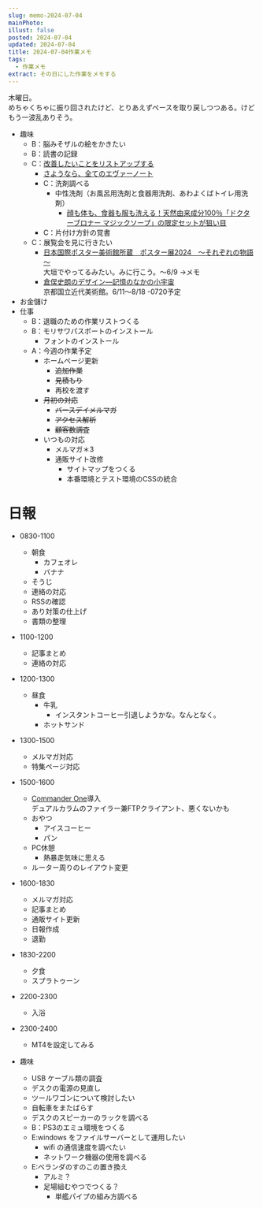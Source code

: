 ```yaml
---
slug: memo-2024-07-04
mainPhoto: 
illust: false
posted: 2024-07-04
updated: 2024-07-04
title: 2024-07-04作業メモ
tags:
  - 作業メモ
extract: その日にした作業をメモする
---
```

  
木曜日。  
めちゃくちゃに振り回されたけど、とりあえずペースを取り戻しつつある。けどもう一波乱ありそう。

- 趣味
  - B：脳みそザルの絵をかきたい
  - B：読書の記録
  - C：[改善したいことをリストアップする](2022-03-07-改善したいこと・欲しいもの・やりたいこと.md) 
    - [さようなら、全てのエヴァーノート](https://honeshabri.hatenablog.com/entry/Evernote_to_Obsidian)  
    - C：洗剤調べる
      - 中性洗剤（お風呂用洗剤と食器用洗剤、あわよくばトイレ用洗剤）
        - [顔も体も、食器も服も洗える！天然由来成分100％「ドクターブロナー マジックソープ」の限定セットが狙い目](https://www.bepal.net/archives/431622)  
    - C：片付け方針の覚書
  - C：展覧会を見に行きたい
    - [日本国際ポスター美術館所蔵　ポスター展2024　～それぞれの物語～](https://www.japandesign.ne.jp/event/postermuseum-ogaki-2024/)  
    大垣でやってるみたい。みに行こう。〜6/9
      →メモ
    - [倉俣史朗のデザイン―記憶のなかの小宇宙](https://www.momak.go.jp/Japanese/exhibitionarchive/2024/459.html)  
      京都国立近代美術館。6/11〜8/18
        -0720予定
- お金儲け
- 仕事
  - B：退職のための作業リストつくる
  - B：モリサワパスポートのインストール
    - フォントのインストール
  - A：今週の作業予定
    - ホームページ更新
      - ~~追加作業~~
      - ~~見積もり~~
      - 再校を渡す
    - ~~月初の対応~~
      - ~~バースデイメルマガ~~
      - ~~アクセス解析~~
      - ~~顧客数調査~~
    - いつもの対応 
      - メルマガ＊3
      - 通販サイト改修
        - サイトマップをつくる
        - 本番環境とテスト環境のCSSの統合

# 日報

- 0830-1100
  - 朝食
    - カフェオレ
    - バナナ
  - そうじ
  - 連絡の対応
  - RSSの確認
  - あり対策の仕上げ
  - 書類の整理
- 1100-1200
  - 記事まとめ
  - 連絡の対応
- 1200-1300
  - 昼食
    - 牛乳
      - インスタントコーヒー引退しようかな。なんとなく。
    - ホットサンド
- 1300-1500
  - メルマガ対応
  - 特集ページ対応
- 1500-1600
  - [Commander One](https://mac.eltima.com/jp/ftp-manager.html)導入  
    デュアルカラムのファイラー兼FTPクライアント、悪くないかも
  - おやつ
    - アイスコーヒー
    - パン
  - PC休憩
    - 熱暴走気味に思える
  - ルーター周りのレイアウト変更
- 1600-1830
  - メルマガ対応
  - 記事まとめ
  - 通販サイト更新
  - 日報作成
  - 退勤
- 1830-2200
  - 夕食
  - スプラトゥーン
- 2200-2300
  - 入浴
- 2300-2400
  - MT4を設定してみる



- 趣味
  - USB ケーブル類の調査
  - デスクの電源の見直し
  - ツールワゴンについて検討したい
  - 自転車をまたばらす
  - デスクのスピーカーのラックを調べる
  - B：PS3のエミュ環境をつくる
  - E:windows をファイルサーバーとして運用したい
    - wifi の通信速度を調べたい
    - ネットワーク機器の使用を調べる
  - E:ベランダのすのこの置き換え
    - アルミ？
    - 足場組むやつでつくる？
      - 単艦パイプの組み方調べる
